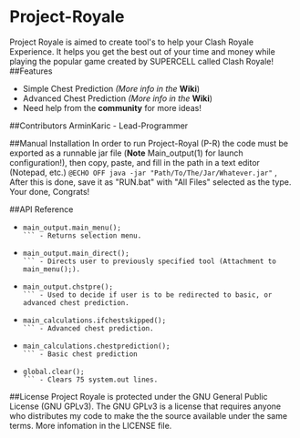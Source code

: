 # Project-Royale
  Project Royale is aimed to create tool's to help your Clash Royale Experience. It helps you get the best out of your time and money while playing the popular game created by SUPERCELL called Clash Royale!
##Features
+ Simple Chest Prediction
*(More info in the* **Wiki**)
+ Advanced Chest Prediction
*(More info in the* **Wiki**)
+ Need help from the **community** for more ideas!
  
##Contributors
ArminKaric - Lead-Programmer

##Manual Installation
  In order to run Project-Royal (P-R) the code must be exported as a runnable jar file (**Note** Main_output(1) for launch configuration!), then copy, paste, and fill in the path in a text editor (Notepad, etc.) 
    ```
    @ECHO OFF
     java -jar "Path/To/The/Jar/Whatever.jar"
    ```
, After this is done, save it as "RUN.bat" with "All Files" selected as the type. Your done, Congrats! 

##API Reference

+ ```
  main_output.main_menu(); 
  ``` - Returns selection menu.
+ ```
  main_output.main_direct();
  ``` - Directs user to previously specified tool (Attachment to main_menu();).
+ ```
  main_output.chstpre();
  ``` - Used to decide if user is to be redirected to basic, or advanced chest prediction.
+ ```
  main_calculations.ifchestskipped();
  ``` - Advanced chest prediction.
+ ```
  main_calculations.chestprediction();
  ``` - Basic chest prediction
+ ```
  global.clear();
  ``` - Clears 75 system.out lines.

##License
  Project Royale is protected under the GNU General Public License (GNU GPLv3). The GNU GPLv3 is a license that requires anyone who distributes my code to make the the source available under the same terms. More infomation in the LICENSE file.


